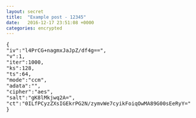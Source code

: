 ```yaml
---
layout: secret
title:  "Example post - 12345"
date:   2016-12-17 23:51:08 +0000
categories: encrypted
---
```



<pre id="encrypted">
{
"iv":"l4PrCG+nagmxJaJpZ/df4g==",
"v":1,
"iter":1000,
"ks":128,
"ts":64,
"mode":"ccm",
"adata":"",
"cipher":"aes",
"salt":"gK8lMkjwq2A=",
"ct":"0ILfPCyzZXsIGEkrPG2N/zymvWe7cyikFoiqOwMA89G00sEeRyY="
}
</pre>
